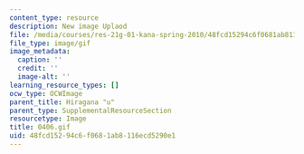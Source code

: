 ```yaml
---
content_type: resource
description: New image Uplaod
file: /media/courses/res-21g-01-kana-spring-2010/48fcd15294c6f0681ab8116ecd5290e1_0406.gif
file_type: image/gif
image_metadata:
  caption: ''
  credit: ''
  image-alt: ''
learning_resource_types: []
ocw_type: OCWImage
parent_title: Hiragana "u"
parent_type: SupplementalResourceSection
resourcetype: Image
title: 0406.gif
uid: 48fcd152-94c6-f068-1ab8-116ecd5290e1
---
```

